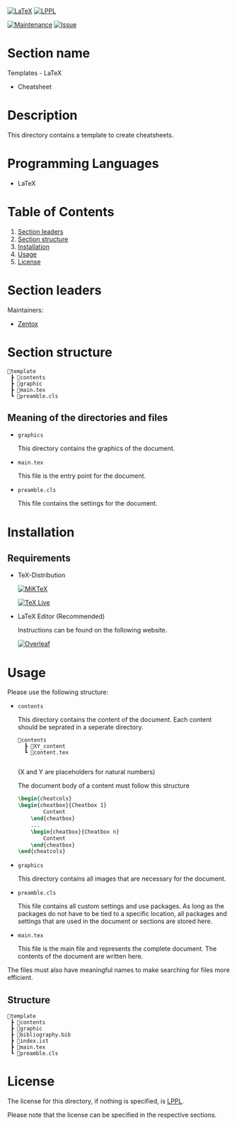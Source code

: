 [![LaTeX](https://img.shields.io/badge/Programming%20Language-LaTeX-blue)](https://www.latex-project.org/)
[![LPPL](https://img.shields.io/badge/License-LPPL%20Version%201.3c-orange)](https://www.latex-project.org/lppl/)

[![Maintenance](https://img.shields.io/badge/Maintenance-Yes-brightgreen)](https://github.com/Zentox/university-public/)
[![Issue](https://img.shields.io/badge/Feedback-Open-1abc9c.svg)](https://github.com/Zentox/university-public/issues)


# Section name
Templates - LaTeX
- Cheatsheet

# Description
This directory contains a template to create cheatsheets.

# Programming Languages
- LaTeX

# Table of Contents
1. [Section leaders](#Section-leaders)
1. [Section structure](#Section-structure)
1. [Installation](#Installation)
1. [Usage](#Usage)
1. [License](#License)

# Section leaders
Maintainers:
- [Zentox](https://github.com/Zentox)

# Section structure
<pre><code>&#128194;template
 ┣ &#128194;contents
 ┣ &#128194;graphic
 ┣ &#128220;main.tex
 ┗ &#128220;preamble.cls
</code></pre>

## Meaning of the directories and files
- `graphics`

    This directory contains the graphics of the document.
- `main.tex`

    This file is the entry point for the document.
- `preamble.cls`

    This file contains the settings for the document.

# Installation
## Requirements
- TeX-Distribution

    [![MiKTeX](https://img.shields.io/badge/TeX--Distribution-MiKTeX-blue)](https://www.tug.org/texlive/)

    [![TeX Live](https://img.shields.io/badge/TeX--Distribution-TeX%20Live-blue)](https://miktex.org/)

- LaTeX Editor (Recommended)

    Instructions can be found on the following website.

    [![Overleaf](https://img.shields.io/badge/Overleaf-LaTeX-blue)](https://www.overleaf.com/learn/latex/Choosing_a_LaTeX_Compiler)

# Usage
Please use the following structure:
- `contents`

    This directory contains the content of the document. Each content should be seprated in a seperate directory.
    <pre><code>&#128194;contents
    ┣ &#128194;XY_content
    ┗ &#128220;content.tex
    </code></pre>
    (X and Y are placeholders for natural numbers)
    
    The document body of a content must follow this structure
    ```tex
    \begin{cheatcols}
    \begin{cheatbox}{Cheatbox 1}
            Content
        \end{cheatbox}
        ...
        \begin{cheatbox}{Cheatbox n}
            Content
        \end{cheatbox}
    \end{cheatcols}
    ```
- `graphics`

    This directory contains all images that are necessary for the document.

- `preamble.cls`

    This file contains all custom settings and use packages. As long as the packages do not have to be tied to a specific location, all packages and settings that are used in the document or sections are stored here.
- `main.tex`

    This file is the main file and represents the complete document. The contents of the document are written here.

The files must also have meaningful names to make searching for files more efficient.

## Structure
<pre><code>&#128194;template
 ┣ &#128194;contents
 ┣ &#128194;graphic
 ┣ &#128220;bibliography.bib
 ┣ &#128220;index.ist
 ┣ &#128220;main.tex
 ┗ &#128220;preamble.cls
</code></pre>

# License
The license for this directory, if nothing is specified, is [LPPL](LICENSE.md).

Please note that the license can be specified in the respective sections.

